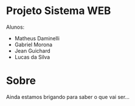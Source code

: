 # Projeto Sistema WEB

Alunos:
+ Matheus Daminelli
+ Gabriel Morona
+ Jean Guichard
+ Lucas da Silva

# Sobre

Ainda estamos brigando para saber o que vai ser...
